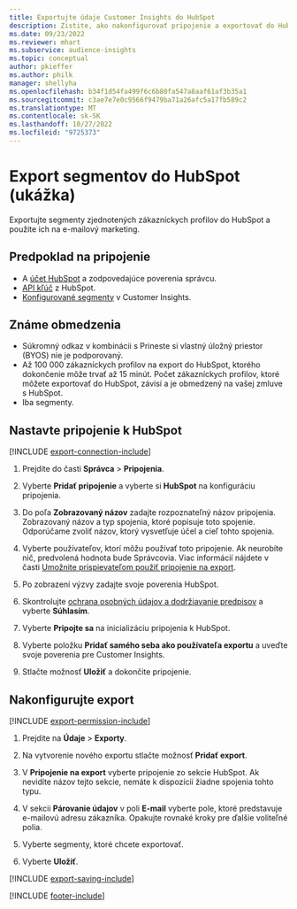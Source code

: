 ```yaml
---
title: Exportujte údaje Customer Insights do HubSpot
description: Zistite, ako nakonfigurovať pripojenie a exportovať do HubSpot.
ms.date: 09/23/2022
ms.reviewer: mhart
ms.subservice: audience-insights
ms.topic: conceptual
author: pkieffer
ms.author: philk
manager: shellyha
ms.openlocfilehash: b34f1d54fa499f6c6b80fa547a8aaf61af3b35a1
ms.sourcegitcommit: c3ae7e7e0c9566f9479ba71a26afc5a17fb589c2
ms.translationtype: MT
ms.contentlocale: sk-SK
ms.lasthandoff: 10/27/2022
ms.locfileid: "9725373"
---
```

# <a name="export-segments-to-hubspot-preview"></a>Export segmentov do HubSpot (ukážka)

Exportujte segmenty zjednotených zákazníckych profilov do HubSpot a použite ich na e-mailový marketing.

## <a name="prerequisites-for-a-connection"></a>Predpoklad na pripojenie

- A [účet HubSpot](https://www.hubspot.com/) a zodpovedajúce poverenia správcu.
- [API kľúč](https://knowledge.hubspot.com/Integrations/How-do-I-get-my-HubSpot-API-key) z HubSpot.
- [Konfigurované segmenty](segments.md) v Customer Insights.

## <a name="known-limitations"></a>Známe obmedzenia

- Súkromný odkaz v kombinácii s Prineste si vlastný úložný priestor (BYOS) nie je podporovaný.
- Až 100 000 zákazníckych profilov na export do HubSpot, ktorého dokončenie môže trvať až 15 minút. Počet zákazníckych profilov, ktoré môžete exportovať do HubSpot, závisí a je obmedzený na vašej zmluve s HubSpot.
- Iba segmenty.

## <a name="set-up-connection-to-hubspot"></a>Nastavte pripojenie k HubSpot

[!INCLUDE [export-connection-include](includes/export-connection-admn.md)]

1. Prejdite do časti **Správca** > **Pripojenia**.

1. Vyberte **Pridať pripojenie** a vyberte si **HubSpot** na konfiguráciu pripojenia.

1. Do poľa **Zobrazovaný názov** zadajte rozpoznateľný názov pripojenia. Zobrazovaný názov a typ spojenia, ktoré popisuje toto spojenie. Odporúčame zvoliť názov, ktorý vysvetľuje účel a cieľ tohto spojenia.

1. Vyberte používateľov, ktorí môžu používať toto pripojenie. Ak neurobíte nič, predvolená hodnota bude Správcovia. Viac informácií nájdete v časti [Umožnite prispievateľom použiť pripojenie na export](connections.md#allow-contributors-to-use-a-connection-for-exports).

1. Po zobrazení výzvy zadajte svoje poverenia HubSpot.

1. Skontrolujte [ochrana osobných údajov a dodržiavanie predpisov](connections.md#data-privacy-and-compliance) a vyberte **Súhlasím**.

1. Vyberte **Pripojte sa** na inicializáciu pripojenia k HubSpot.

1. Vyberte položku **Pridať samého seba ako používateľa exportu** a uveďte svoje poverenia pre Customer Insights.

1. Stlačte možnosť **Uložiť** a dokončite pripojenie.

## <a name="configure-an-export"></a>Nakonfigurujte export

[!INCLUDE [export-permission-include](includes/export-permission.md)]

1. Prejdite na **Údaje** > **Exporty**.

1. Na vytvorenie nového exportu stlačte možnosť **Pridať export**.

1. V **Pripojenie na export** vyberte pripojenie zo sekcie HubSpot. Ak nevidíte názov tejto sekcie, nemáte k dispozícii žiadne spojenia tohto typu.

1. V sekcii **Párovanie údajov** v poli **E-mail** vyberte pole, ktoré predstavuje e-mailovú adresu zákazníka. Opakujte rovnaké kroky pre ďalšie voliteľné polia.

1. Vyberte segmenty, ktoré chcete exportovať.

1. Vyberte **Uložiť**.

[!INCLUDE [export-saving-include](includes/export-saving.md)]

[!INCLUDE [footer-include](includes/footer-banner.md)]
